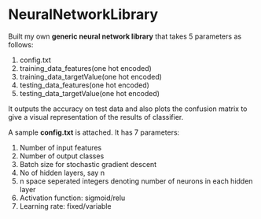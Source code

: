 # NeuralNetworkLibrary

Built my own **generic neural network library** that takes 5 parameters as follows:
1. config.txt
2. training_data_features(one hot encoded)
3. training_data_targetValue(one hot encoded)
4. testing_data_features(one hot encoded)
5. testing_data_targetValue(one hot encoded)

It outputs the accuracy on test data and also plots the confusion matrix to give a visual representation of the results of classifier. <br/>

A sample **config.txt** is attached. It has 7 parameters:
1. Number of input features
2. Number of output classes
3. Batch size for stochastic gradient descent
4. No of hidden layers, say n
5. n space seperated integers denoting number of neurons in each hidden layer
6. Activation function: sigmoid/relu
7. Learning rate: fixed/variable
